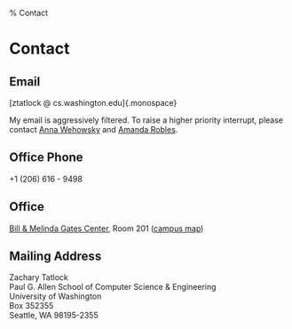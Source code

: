 % Contact

# Contact

## Email

[ztatlock @ cs.washington.edu]{.monospace}

My email is aggressively filtered.
To raise a higher priority interrupt, please contact
[Anna Wehowsky](mailto:alw10@cs.washington.edu) and
[Amanda Robles](mailto:arobles@cs.washington.edu).

## Office Phone

+1 (206) 616 - 9498

## Office

[Bill &amp; Melinda Gates Center](https://goo.gl/maps/nVMAXTZxWmrD3a5V9),
Room 201
([campus map](https://www.washington.edu/maps/#!/cse2))

## Mailing Address

Zachary Tatlock \
Paul G. Allen School of Computer Science &amp; Engineering \
University of Washington \
Box 352355 \
Seattle, WA 98195-2355

